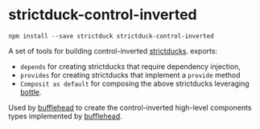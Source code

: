 # strictduck-control-inverted
` npm install --save strictduck strictduck-control-inverted `

A set of tools for building control-inverted [strictducks](https://github.com/strictduck/strictduck).
exports:
 * `depends` for creating strictducks that require dependency injection,
 * `provides` for creating strictducks that implement a `provide` method
 * `Composit as default` for composing the above strictducks leveraging [bottle](https://github.com/young-steveo/bottlejs/tree/master/src/Bottle).

Used by [bufflehead](https://github.com/strictduck/bufflehead) to create the control-inverted high-level components types implemented by [bufflehead](https://github.com/strictduck/bufflehead).
